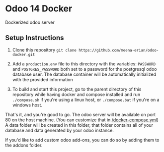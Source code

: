 # Odoo 14 Docker

Dockerized odoo server


## Setup Instructions

1. Clone this repository ```git clone https://github.com/meena-erian/odoo-docker.git```

2. Add a ```production.env``` file to this directory with the variables: ```PASSWORD``` and ```POSTGRES_PASSWORD``` both set to a password for the postgresql odoo database user. The database container will be automatically initialized with the provided information

3. To build and start this project, go to the parent directory of this repository while having docker and compose installed and run ```./compose.sh``` if you're using a linux host, or ```./compose.bat``` if you're on a windows host.


That's it, and you're good to go. The odoo server will be available on port 80 on the host machine. (You can customize that in [/docker-compose.yml](/docker-compose.yml)) A data folder will be created in this folder, that folder contains all of your database and data generated by your odoo instance.

If you'd like to add custom odoo add-ons, you can do so by adding them to the addons folder.